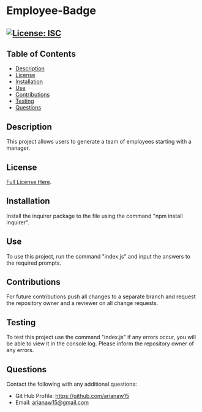 # Employee-Badge 
[![License: ISC](https://img.shields.io/badge/License-ISC-yellow.svg)](https://opensource.org/licenses/ISC)
---
## Table of Contents

* [Description](#description)
* [License](#license)
* [Installation](#installation)
* [Use](#use)
* [Contributions](#contributions)
* [Testing](#testing)
* [Questions](#questions)

## Description
This project allows users to generate a team of employees starting with a manager.

## License
[Full License Here](https://opensource.org/licenses/ISC).

## Installation
Install the inquirer package to the file using the command "npm install inquirer". 

## Use
To use this project, run the command "index.js" and input the answers to the required prompts.

## Contributions
For future contributions push all changes to a separate branch and request the repository owner and a reviewer on all change requests.

## Testing
To test this project use the command "index.js" if any errors occur, you will be able to view it in the console log. Please inform the repository owner of any errors.

## Questions
Contact the following with any additional questions:
- Git Hub Profile: https://github.com/arianaw15
- Email: arianaw15@gmail.com